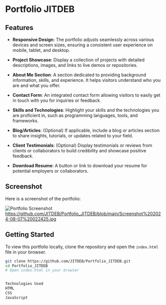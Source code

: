 # Portfolio JITDEB

## Features

- **Responsive Design**: The portfolio adjusts seamlessly across various devices and screen sizes, ensuring a consistent user experience on mobile, tablet, and desktop.

- **Project Showcase**: Display a collection of projects with detailed descriptions, images, and links to live demos or repositories.

- **About Me Section**: A section dedicated to providing background information, skills, and experience. It helps visitors understand who you are and what you offer.

- **Contact Form**: An integrated contact form allowing visitors to easily get in touch with you for inquiries or feedback.

- **Skills and Technologies**: Highlight your skills and the technologies you are proficient in, such as programming languages, tools, and frameworks.

- **Blog/Articles**: (Optional) If applicable, include a blog or articles section to share insights, tutorials, or updates related to your field.

- **Client Testimonials**: (Optional) Display testimonials or reviews from clients or collaborators to build credibility and showcase positive feedback.

- **Download Resume**: A button or link to download your resume for potential employers or collaborators.

## Screenshot

Here is a screenshot of the portfolio:

![Portfolio Screenshot](https://github.com/JITDEB/Portfolio_JITDEB/blob/main/Screenshot%202024-08-07%20021246.jpg)
https://github.com/JITDEB/Portfolio_JITDEB/blob/main/Screenshot%202024-08-07%20022425.jpg


## Getting Started

To view this portfolio locally, clone the repository and open the `index.html` file in your browser.

```bash
git clone https://github.com/JITDEB/Portfolio_JITDEB.git
cd Portfolio_JITDEB
# Open index.html in your browser


Technologies Used
HTML
CSS
JavaScript
